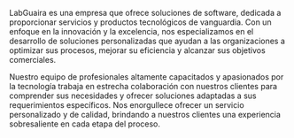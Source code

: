 LabGuaira es una empresa que ofrece soluciones de software, dedicada a proporcionar servicios y productos tecnológicos de vanguardia. Con un enfoque en la innovación y la excelencia, nos especializamos en el desarrollo de soluciones personalizadas que ayudan a las organizaciones a optimizar sus procesos, mejorar su eficiencia y alcanzar sus objetivos comerciales.

Nuestro equipo de profesionales altamente capacitados y apasionados por la tecnología trabaja en estrecha colaboración con nuestros clientes para comprender sus necesidades y ofrecer soluciones adaptadas a sus requerimientos específicos. Nos enorgullece ofrecer un servicio personalizado y de calidad, brindando a nuestros clientes una experiencia sobresaliente en cada etapa del proceso.
